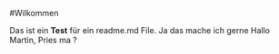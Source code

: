 #Wilkommen

Das ist ein **Test** für ein readme.md File.
Ja das mache ich gerne
Hallo Martin, Pries ma ?